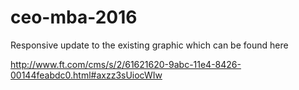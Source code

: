 # ceo-mba-2016

Responsive update to the existing graphic which can be found here

http://www.ft.com/cms/s/2/61621620-9abc-11e4-8426-00144feabdc0.html#axzz3sUiocWIw
